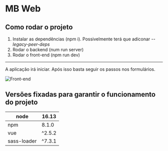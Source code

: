 # MB Web

## Como rodar o projeto
1. Instalar as dependências (npm i). Possivelmente terá que adiconar _--legacy-peer-deps_
2. Rodar o backend (num run server)
3. Rodar o front-end (npm run dev)
---

A aplicação irá iniciar. Após isso basta seguir os passos nos formulários.

![Front-end](https://im2.ezgif.com/tmp/ezgif-2-cf9d690d09.gif)

## Versões fixadas para garantir o funcionamento do projeto

| node        | 16.13  |
|-------------|--------|
| npm         | 8.1.0  |
| vue         | ^2.5.2 |
| sass-loader | ^7.3.1 |
